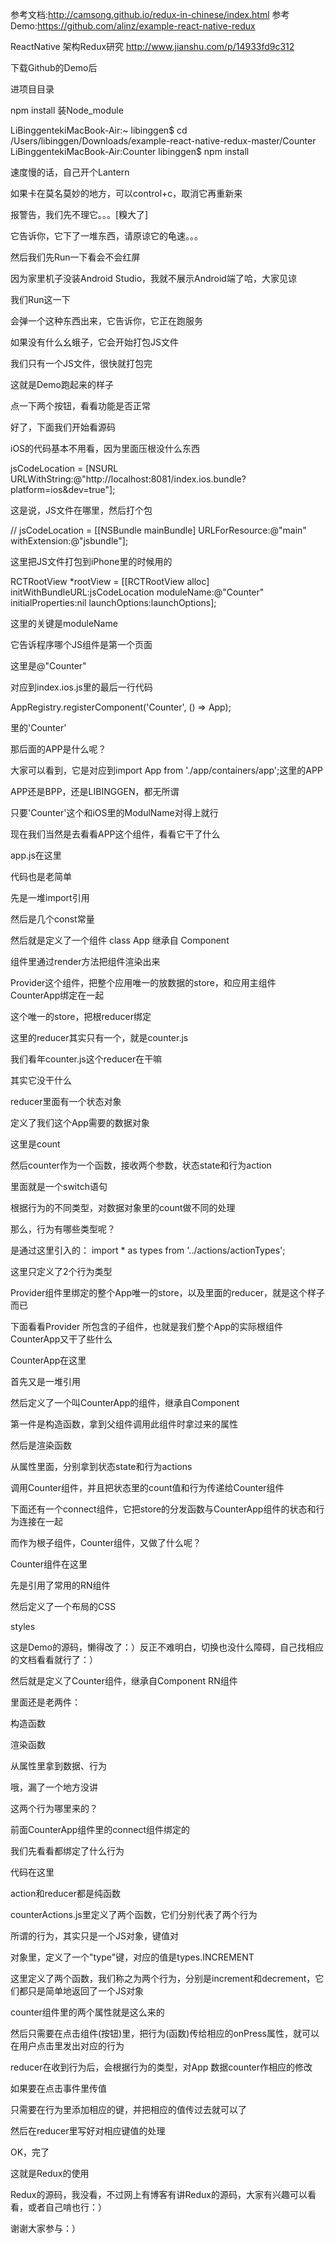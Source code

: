 参考文档:http://camsong.github.io/redux-in-chinese/index.html
参考Demo:https://github.com/alinz/example-react-native-redux

ReactNative 架构Redux研究
http://www.jianshu.com/p/14933fd9c312

下载Github的Demo后

进项目目录

npm install 装Node_module

LiBinggentekiMacBook-Air:~ libinggen$ cd /Users/libinggen/Downloads/example-react-native-redux-master/Counter 
LiBinggentekiMacBook-Air:Counter libinggen$ npm install

速度慢的话，自己开个Lantern


如果卡在莫名莫妙的地方，可以control+c，取消它再重新来


报警告，我们先不理它。。。[糗大了]



它告诉你，它下了一堆东西，请原谅它的龟速。。。

然后我们先Run一下看会不会红屏

因为家里机子没装Android Studio，我就不展示Android端了哈，大家见谅





我们Run这一下



会弹一个这种东西出来，它告诉你，它正在跑服务



如果没有什么幺蛾子，它会开始打包JS文件



我们只有一个JS文件，很快就打包完



这就是Demo跑起来的样子



点一下两个按钮，看看功能是否正常

好了，下面我们开始看源码



iOS的代码基本不用看，因为里面压根没什么东西

jsCodeLocation = [NSURL URLWithString:@"http://localhost:8081/index.ios.bundle?platform=ios&dev=true"];

这是说，JS文件在哪里，然后打个包

// jsCodeLocation = [[NSBundle mainBundle] URLForResource:@"main" withExtension:@"jsbundle"];

这里把JS文件打包到iPhone里的时候用的

RCTRootView *rootView = [[RCTRootView alloc] initWithBundleURL:jsCodeLocation
moduleName:@"Counter"
initialProperties:nil
launchOptions:launchOptions];

这里的关键是moduleName

它告诉程序哪个JS组件是第一个页面

这里是@"Counter"



对应到index.ios.js里的最后一行代码

AppRegistry.registerComponent('Counter', () =&gt; App);

里的'Counter'



那后面的APP是什么呢？

大家可以看到，它是对应到import App from './app/containers/app';这里的APP

APP还是BPP，还是LIBINGGEN，都无所谓

只要'Counter'这个和iOS里的ModulName对得上就行

现在我们当然是去看看APP这个组件，看看它干了什么



app.js在这里



代码也是老简单

先是一堆import引用

然后是几个const常量

然后就是定义了一个组件 class App 继承自 Component

组件里通过render方法把组件渲染出来

Provider这个组件，把整个应用唯一的放数据的store，和应用主组件CounterApp绑定在一起



这个唯一的store，把根reducer绑定



这里的reducer其实只有一个，就是counter.js

我们看年counter.js这个reducer在干嘛



其实它没干什么

reducer里面有一个状态对象



定义了我们这个App需要的数据对象

这里是count



然后counter作为一个函数，接收两个参数，状态state和行为action

里面就是一个switch语句

根据行为的不同类型，对数据对象里的count做不同的处理

那么，行为有哪些类型呢？

是通过这里引入的：
import * as types from '../actions/actionTypes';




这里只定义了2个行为类型

Provider组件里绑定的整个App唯一的store，以及里面的reducer，就是这个样子而已

下面看看Provider 所包含的子组件，也就是我们整个App的实际根组件CounterApp又干了些什么



CounterApp在这里



首先又是一堆引用



然后定义了一个叫CounterApp的组件，继承自Component



第一件是构造函数，拿到父组件调用此组件时拿过来的属性



然后是渲染函数



从属性里面，分别拿到状态state和行为actions



调用Counter组件，并且把状态里的count值和行为传递给Counter组件



下面还有一个connect组件，它把store的分发函数与CounterApp组件的状态和行为连接在一起

而作为根子组件，Counter组件，又做了什么呢？



Counter组件在这里



先是引用了常用的RN组件



然后定义了一个布局的CSS

styles

这是Demo的源码，懒得改了：）反正不难明白，切换也没什么障碍，自己找相应的文档看看就行了：）



然后就是定义了Counter组件，继承自Component RN组件

里面还是老两件：



构造函数



渲染函数



从属性里拿到数据、行为

哦，漏了一个地方没讲

这两个行为哪里来的？

前面CounterApp组件里的connect组件绑定的







我们先看看都绑定了什么行为



代码在这里



action和reducer都是纯函数

counterActions.js里定义了两个函数，它们分别代表了两个行为

所谓的行为，其实只是一个JS对象，键值对



对象里，定义了一个"type"键，对应的值是types.INCREMENT

这里定义了两个函数，我们称之为两个行为，分别是increment和decrement，它们都只是简单地返回了一个JS对象





counter组件里的两个属性就是这么来的



然后只需要在点击组件(按钮)里，把行为(函数)传给相应的onPress属性，就可以在用户点击里发出对应的行为

reducer在收到行为后，会根据行为的类型，对App 数据counter作相应的修改

如果要在点击事件里传值



只需要在行为里添加相应的键，并把相应的值传过去就可以了



然后在reducer里写好对相应键值的处理

OK，完了

这就是Redux的使用

Redux的源码，我没看，不过网上有博客有讲Redux的源码，大家有兴趣可以看看，或者自己啃也行：）

谢谢大家参与：）